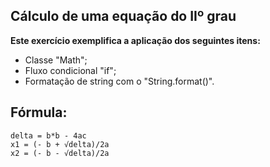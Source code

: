 ## Cálculo de uma equação do IIº grau 

**Este exercício exemplifica a aplicação dos seguintes itens:**
* Classe "Math"; 
* Fluxo condicional "if";
* Formatação de string com o "String.format()".

## Fórmula: 
    delta = b*b - 4ac
    x1 = (- b + √delta)/2a  
    x2 = (- b - √delta)/2a